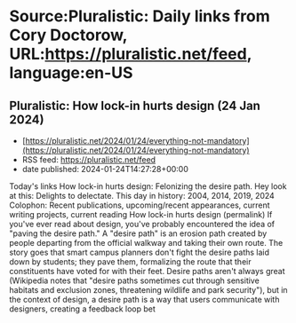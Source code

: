 # Source:Pluralistic: Daily links from Cory Doctorow, URL:https://pluralistic.net/feed, language:en-US

## Pluralistic: How lock-in hurts design (24 Jan 2024)
 - [https://pluralistic.net/2024/01/24/everything-not-mandatory](https://pluralistic.net/2024/01/24/everything-not-mandatory)
 - RSS feed: https://pluralistic.net/feed
 - date published: 2024-01-24T14:27:28+00:00

Today's links How lock-in hurts design: Felonizing the desire path. Hey look at this: Delights to delectate. This day in history: 2004, 2014, 2019, 2024 Colophon: Recent publications, upcoming/recent appearances, current writing projects, current reading How lock-in hurts design (permalink) If you've ever read about design, you've probably encountered the idea of "paving the desire path." A "desire path" is an erosion path created by people departing from the official walkway and taking their own route. The story goes that smart campus planners don't fight the desire paths laid down by students; they pave them, formalizing the route that their constituents have voted for with their feet. Desire paths aren't always great (Wikipedia notes that "desire paths sometimes cut through sensitive habitats and exclusion zones, threatening wildlife and park security"), but in the context of design, a desire path is a way that users communicate with designers, creating a feedback loop bet

